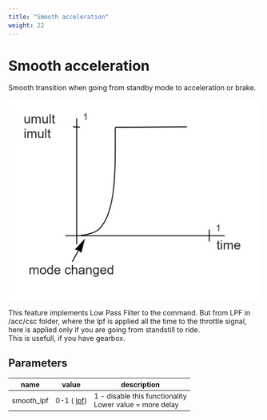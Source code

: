 ```yaml
---
title: "Smooth acceleration"
weight: 22
---
```


# Smooth acceleration

Smooth transition when going from standby mode to acceleration or brake.

![smooth acc](/public/lynx_smooth_acc.jpg) 

This feature implements Low Pass Filter to the command. But from LPF in /acc/csc folder, where the lpf is applied all the time to the throttle signal, here is applied only if you are going from standstill to ride.  
This is usefull, if you have gearbox. 

## Parameters

| name | value | description|
| --- | --- | -- |
| smooth_lpf | 0-1 ( [lpf](./../../lib/_LIB/doc/external/lpf.md)) |      1 - disable this functionality <br> Lower value = more delay |
